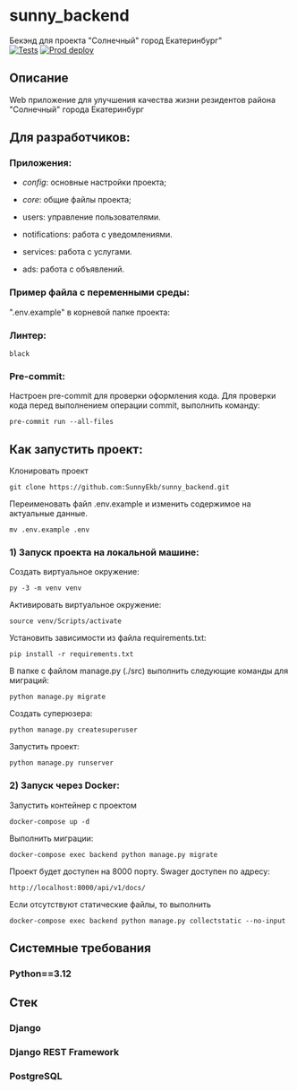 # sunny_backend
Бекэнд для проекта "Солнечный" город Екатеринбург"</br>
[![Tests](https://github.com/SunnyEkb/sunny_backend/actions/workflows/sunny_ekb.yaml/badge.svg)](https://github.com/SunnyEkb/sunny_backend/actions/workflows/sunny_ekb.yaml/)
[![Prod deploy](https://github.com/SunnyEkb/sunny_backend/actions/workflows/prod_deploy.yaml/badge.svg)](https://github.com/SunnyEkb/sunny_backend/actions/workflows/prod_deploy.yaml/)

## Описание
Web приложение для улучшения качества жизни резидентов района "Солнечный" города Екатеринбург

## Для разработчиков:

### Приложения:
- _config_: основные настройки проекта;
- _core_: общие файлы проекта;

- users: управление пользователями.
- notifications: работа с уведомлениями.
- services: работа с услугами.
- ads: работа с объявлений.

### Пример файла с переменными среды:
".env.example" в корневой папке проекта:

### Линтер:
`black`

### Pre-commit:
Настроен pre-commit для проверки оформления кода.
Для проверки кода перед выполнением операции commit, выполнить команду:

```
pre-commit run --all-files
```

## Как запустить проект:

Клонировать проект
```
git clone https://github.com:SunnyEkb/sunny_backend.git
```

Переименовать файл .env.example и изменить содержимое на актуальные данные.
```
mv .env.example .env
```

### 1) Запуск проекта на локальной машине:

Создать виртуальное окружение:
```
py -3 -m venv venv
```

Активировать виртуальное окружение:
```
source venv/Scripts/activate
```

Установить зависимости из файла requirements.txt:
```
pip install -r requirements.txt
```

В папке с файлом manage.py (./src) выполнить следующие команды для миграций:
```
python manage.py migrate
```

Создать суперюзера:
```
python manage.py createsuperuser
```

Запустить проект:
```
python manage.py runserver
```

### 2) Запуск через Docker:
Запустить контейнер c проектом
```
docker-compose up -d
```

Выполнить миграции:
```
docker-compose exec backend python manage.py migrate
```

Проект будет доступен на 8000 порту.
Swager доступен по адресу:
```
http://localhost:8000/api/v1/docs/
```

Если отсутствуют статические файлы, то выполнить
```
docker-compose exec backend python manage.py collectstatic --no-input
```

## Системные требования
### Python==3.12

## Стек
### Django
### Django REST Framework
### PostgreSQL
